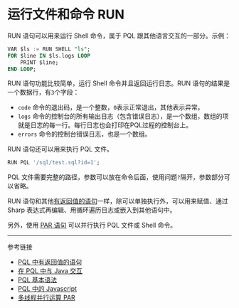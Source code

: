 # 运行文件和命令 RUN

RUN 语句可以用来运行 Shell 命令，属于 PQL 跟其他语言交互的一部分。示例：

```sql
VAR $ls := RUN SHELL "ls";
FOR $line IN $ls.logs LOOP
    PRINT $line;
END LOOP;
```

RUN 语句功能比较简单，运行 Shell 命令并且返回运行日志。RUN 语句的结果是一个数据行，有`3`个字段：

* `code` 命令的退出码，是一个整数，`0`表示正常退出，其他表示异常。
* `logs` 命令的控制台的所有输出日志（包含错误日志），是一个数组，数组的项就是日志的每一行。每行日志也会打印在PQL过程的控制台上。
* `errors` 命令的控制台错误日志，也是一个数组。

RUN 语句还可以用来执行 PQL 文件。

```sql
RUN PQL '/sql/test.sql?id=1';
```

PQL 文件需要完整的路径，参数可以放在命令后面，使用问题`?`隔开，参数部分可以省略。

RUN 语句和其他[有返回值的语句](/pql/evaluate.md)一样，除可以单独执行外，可以用来赋值、通过 Sharp 表达式再编辑、用循环遍历日志或嵌入到其他语句中。

另外，使用 [PAR 语句](/pql/par.md) 可以并行执行 PQL 文件或 Shell 命令。

---
参考链接

* [PQL 中有返回值的语句](/pql/evaluate.md)
* [在 PQL 中与 Java 交互](/pql/invoke.md)
* [PQL 基本语法](/pql/basic.md)
* [PQL 中的 Javascript](/pql/javascript.md)
* [多线程并行运算 PAR](/pql/par.md)